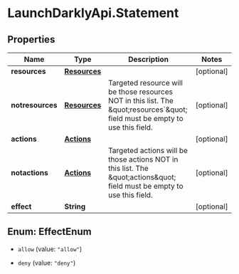 # LaunchDarklyApi.Statement

## Properties
Name | Type | Description | Notes
------------ | ------------- | ------------- | -------------
**resources** | [**Resources**](Resources.md) |  | [optional] 
**notresources** | [**Resources**](Resources.md) | Targeted resource will be those resources NOT in this list. The \&quot;resources&#x60;\&quot; field must be empty to use this field. | [optional] 
**actions** | [**Actions**](Actions.md) |  | [optional] 
**notactions** | [**Actions**](Actions.md) | Targeted actions will be those actions NOT in this list. The \&quot;actions\&quot; field must be empty to use this field. | [optional] 
**effect** | **String** |  | [optional] 


<a name="EffectEnum"></a>
## Enum: EffectEnum


* `allow` (value: `"allow"`)

* `deny` (value: `"deny"`)




